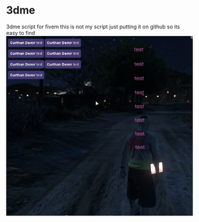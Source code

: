 # 3dme
3dme script for fivem this is not my script just putting it on github so its easy to find
![image](https://github.com/Gold14567/3dme/blob/main/3dmeimage.png?raw=true)
